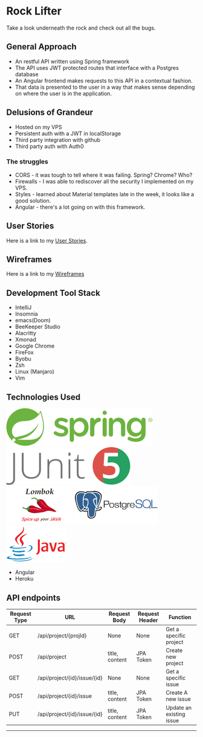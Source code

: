 # Rock Lifter
Take a look underneath the rock and check out all the bugs.

## General Approach
* An restful API written using Spring framework
* The API uses JWT protected routes that interface with a Postgres database
* An Angular frontend makes requests to this API in a contextual fashion.
* That data is presented to the user in a way that makes sense depending on where the user is in the application.

## Delusions of Grandeur 
* Hosted on my VPS
* Persistent auth with a JWT in localStorage
* Third party integration with github
* Third party auth with Auth0

### The struggles
* CORS - it was tough to tell where it was failing. Spring? Chrome? Who?
* Firewalls - I was able to rediscover all the security I implemented on my VPS.
* Styles - learned about Material templates late in the week, it looks like a good solution.
* Angular - there's a lot going on with this framework.


## User Stories
Here is a link to my [User Stories](./planning/UserStories.md).

## Wireframes
Here is a link to my [Wireframes](./planning/WireFrames.md)


## Development Tool Stack
* IntelliJ
* Insomnia
* emacs(Doom)
* BeeKeeper Studio
* Alacritty
* Xmonad
* Google Chrome
* FireFox
* Byobu
* Zsh
* Linux (Manjaro)
* Vim

## Technologies Used
<img height="100" style="display: inline" src="./README/spring-logo.svg" alt=""/>
<img height="100" style="display: inline" src="./README/junit.png" alt=""/>
<img height="100" style="display: inline" src="./README/lombok.png" alt=""/>
<img height="100" style="display: inline" src="./README/postgres.png" alt=""/>
<img height="100" style="display: inline" src="./README/javalogo.png" alt=""/>

* Angular
* Heroku


## API endpoints
| Request Type | URL                          | Request Body      | Request Header | Function                 | 
|--------------|------------------------------|-------------------|----------------|--------------------------|
| GET          | /api/project/{projId}        | None              | None           | Get a specific project   |
| POST         | /api/project                 | title, content    | JPA Token      | Create new project       |
| GET          | /api/project/{id}/issue/{id} | None              | None           | Get a specific issue     |
| POST         | /api/project/{id}/issue      | title, content    | JPA Token      | Create A new issue       |
| PUT          | /api/project/{id}/issue/{id} | title, content    | JPA Token      | Update an existing issue |
----
